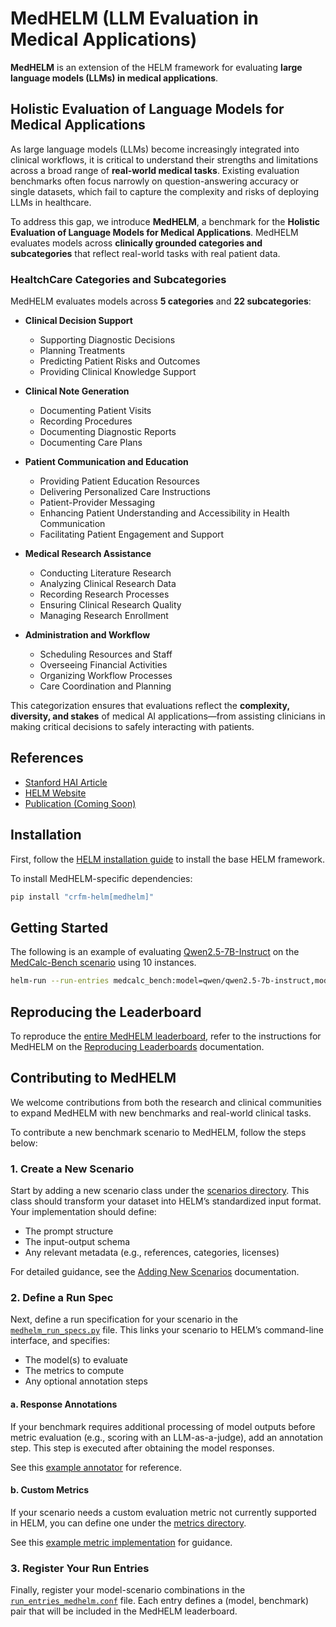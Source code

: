 # MedHELM (LLM Evaluation in Medical Applications)

**MedHELM** is an extension of the HELM framework for evaluating **large language models (LLMs) in medical applications**.

## Holistic Evaluation of Language Models for Medical Applications

As large language models (LLMs) become increasingly integrated into clinical workflows, it is critical to understand their strengths and limitations across a broad range of **real-world medical tasks**. Existing evaluation benchmarks often focus narrowly on question-answering accuracy or single datasets, which fail to capture the complexity and risks of deploying LLMs in healthcare.

To address this gap, we introduce **MedHELM**, a benchmark for the **Holistic Evaluation of Language Models for Medical Applications**. MedHELM evaluates models across **clinically grounded categories and subcategories** that reflect real-world tasks with real patient data.

### HealtchCare Categories and Subcategories

MedHELM evaluates models across **5 categories** and **22 subcategories**:

- **Clinical Decision Support**
  - Supporting Diagnostic Decisions
  - Planning Treatments
  - Predicting Patient Risks and Outcomes
  - Providing Clinical Knowledge Support

- **Clinical Note Generation**
  - Documenting Patient Visits
  - Recording Procedures
  - Documenting Diagnostic Reports
  - Documenting Care Plans

- **Patient Communication and Education**
  - Providing Patient Education Resources
  - Delivering Personalized Care Instructions
  - Patient-Provider Messaging
  - Enhancing Patient Understanding and Accessibility in Health Communication
  - Facilitating Patient Engagement and Support

- **Medical Research Assistance**
  - Conducting Literature Research
  - Analyzing Clinical Research Data
  - Recording Research Processes
  - Ensuring Clinical Research Quality
  - Managing Research Enrollment

- **Administration and Workflow**
  - Scheduling Resources and Staff
  - Overseeing Financial Activities
  - Organizing Workflow Processes
  - Care Coordination and Planning

This categorization ensures that evaluations reflect the **complexity, diversity, and stakes** of medical AI applications—from assisting clinicians in making critical decisions to safely interacting with patients.

## References

- [Stanford HAI Article](https://hai.stanford.edu/news/holistic-evaluation-of-large-language-models-for-medical-applications)
- [HELM Website](https://crfm.stanford.edu/helm/latest/)
- [Publication (Coming Soon)](https://arxiv.org/abs/XXXX.XXXXX)

## Installation

First, follow the [HELM installation guide](https://github.com/stanford-crfm/helm#installation) to install the base HELM framework.

To install MedHELM-specific dependencies:

```sh
pip install "crfm-helm[medhelm]"
```

## Getting Started

The following is an example of evaluating [Qwen2.5-7B-Instruct](https://huggingface.co/Qwen/Qwen2.5-7B-Instruct) on the [MedCalc-Bench scenario](https://github.com/stanford-crfm/helm/blob/main/src/helm/benchmark/scenarios/medcalc_bench_scenario.py) using 10 instances.

```sh
helm-run --run-entries medcalc_bench:model=qwen/qwen2.5-7b-instruct,model_deployment=huggingface/qwen2.5-7b-instruct --suite my-medhelm-suite --max-eval-instances 10
```

## Reproducing the Leaderboard

To reproduce the [entire MedHELM leaderboard](https://crfm.stanford.edu/helm/medhelm/latest/), refer to the instructions for MedHELM on the [Reproducing Leaderboards](reproducing_leaderboards.md) documentation.

## Contributing to MedHELM

We welcome contributions from both the research and clinical communities to expand MedHELM with new benchmarks and real-world clinical tasks.

To contribute a new benchmark scenario to MedHELM, follow the steps below:

### 1. Create a New Scenario

Start by adding a new scenario class under the [scenarios directory](https://github.com/stanford-crfm/helm/tree/main/src/helm/benchmark/scenarios). This class should transform your dataset into HELM’s standardized input format. Your implementation should define:

- The prompt structure  
- The input-output schema  
- Any relevant metadata (e.g., references, categories, licenses)

For detailed guidance, see the [Adding New Scenarios](adding_new_scenarios.md) documentation.

### 2. Define a Run Spec

Next, define a run specification for your scenario in the [`medhelm_run_specs.py`](https://github.com/stanford-crfm/helm/blob/main/src/helm/benchmark/run_specs/medhelm_run_specs.py) file. This links your scenario to HELM’s command-line interface, and specifies:

- The model(s) to evaluate  
- The metrics to compute  
- Any optional annotation steps

#### a. Response Annotations

If your benchmark requires additional processing of model outputs before metric evaluation (e.g., scoring with an LLM-as-a-judge), add an annotation step. This step is executed after obtaining the model responses.

See this [example annotator](https://github.com/stanford-crfm/helm/blob/main/src/helm/benchmark/annotation/med_dialog_annotator.py) for reference.

#### b. Custom Metrics

If your scenario needs a custom evaluation metric not currently supported in HELM, you can define one under the [metrics directory](https://github.com/stanford-crfm/helm/tree/main/src/helm/benchmark/metrics).

See this [example metric implementation](https://github.com/stanford-crfm/helm/blob/main/src/helm/benchmark/metrics/med_dialog_metrics.py) for guidance.

### 3. Register Your Run Entries

Finally, register your model-scenario combinations in the [`run_entries_medhelm.conf`](https://github.com/stanford-crfm/helm/blob/main/src/helm/benchmark/presentation/run_entries_medhelm.conf) file. Each entry defines a (model, benchmark) pair that will be included in the MedHELM leaderboard.